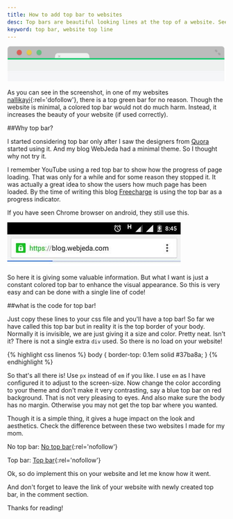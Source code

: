 ```yaml
---
title: How to add top bar to websites
desc: Top bars are beautiful looking lines at the top of a website. See how I have implemented it in my websites.
keyword: top bar, website top line
---
```


![How to add colored top bar to website](/images/top-bar-on-websites.jpg)

As you can see in the screenshot, in one of my websites [nallikayi](https://articles.nallikayi.com){:rel='dofollow'}, there is a top green bar for no reason. Though the website is minimal, a colored top bar would not do much harm. Instead, it increases the beauty of your website (if used correctly).

##Why top bar?

I started considering top bar only after I saw the designers from [Quora](https://www.quora.com) started using it. And my blog WebJeda had a minimal theme. So I thought why not try it. 

I remember YouTube using a red top bar to show how the progress of page loading. That was only for a while and for some reason they stopped it. It was actually a great idea to show the users how much page has been loaded. By the time of writing this blog <a rel="nofollow" href="https://www.freecharge.in" alt="Freecharge">Freecharge</a> is using the top bar as a progress indicator.

If you have seen Chrome browser on android, they still use this.

![Android chrome browser top loading bar](/images/android-chrome-browser-using-top-bar-screenshot.jpg)

So here it is giving some valuable information. But what I want is just a constant colored top bar to enhance the visual appearance. So this is very easy and can be done with a single line of code!

##what is the code for top bar!

Just copy these lines to your css file and you'll have a top bar! So far we have called this top bar but in reality it is the top border of your body. Normally it is invisible, we are just giving it a size and color. Pretty neat. Isn't it? There is not a single extra ```div``` used. So there is no load on your website!


{% highlight css linenos %}
body {
  border-top: 0.1em solid #37ba8a;
}
{% endhighlight %}


So that's all there is! Use ```px``` instead of ```em``` if you like. I use ```em``` as I have configured it to adjust to the screen-size.  Now change the color according to your theme and don't make it very contrasting, say a blue top bar on red background. That is not very pleasing to eyes. And also make sure the body has no margin. Otherwise you may not get the top bar where you wanted.

Though it is a simple thing, it gives a huge impact on the look and aesthetics.
Check the difference between these two websites I made for my mom.

No top bar: [No top bar](http://webjeda.com/No-top-bar/){:rel='nofollow'} 


Top bar: [Top bar](http://webjeda.com/top-bar/){:rel='nofollow'}


Ok, so do implement this on your website and let me know how it went.

And don't forget to leave the link of your website with newly created top bar, in the comment section.

Thanks for reading!
